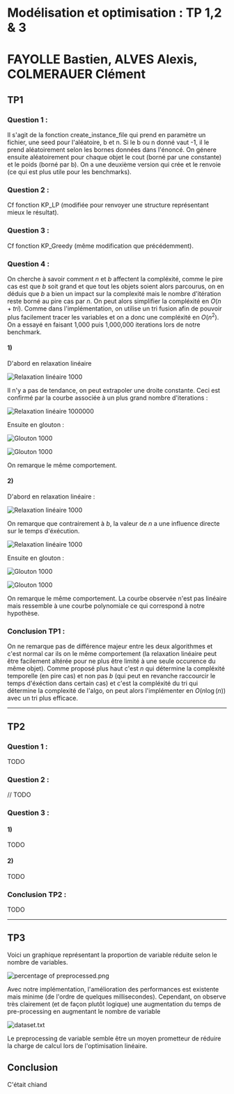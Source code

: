 # Modélisation et optimisation : TP 1,2 & 3
# FAYOLLE Bastien, ALVES Alexis, COLMERAUER Clément

## TP1
### Question 1 :
Il s'agit de la fonction create_instance_file qui prend en paramètre un fichier, une seed pour l'aléatoire, b et n. Si le b ou n donné vaut -1, il le prend aléatoirement selon les bornes données dans l'énoncé. On génere ensuite aléatoirement pour chaque objet le cout (borné par une constante) et le poids (borné par b). On a une deuxième version qui crée et le renvoie (ce qui est plus utile pour les benchmarks).
### Question 2 :
Cf fonction KP_LP (modifiée pour renvoyer une structure représentant mieux le résultat).
### Question 3 :
Cf fonction KP_Greedy (même modification que précédemment).
### Question 4 :
On cherche à savoir comment $n$ et $b$ affectent la compléxité, comme le pire cas est que $b$ soit grand et que tout les objets soient alors parcourus, on en déduis que $b$ a bien un impact sur la complexité mais le nombre d'itération reste borné au pire cas par $n$. On peut alors simplifier la compléxité en $O(n +tri)$. Comme dans l'implémentation, on utilise un tri fusion afin de pouvoir plus facilement tracer les variables et on a donc une compléxité en $O(n^2)$.
On a essayé en faisant 1,000 puis 1,000,000 iterations lors de notre benchmark. 
#### 1)
D'abord en relaxation linéaire

![Relaxation linéaire 1000](TP1/img/lr_n_1.png)

Il n'y a pas de tendance, on peut extrapoler une droite constante. Ceci est confirmé par la courbe associée à un plus grand nombre d'iterations :

![Relaxation linéaire 1000000](TP1/img/lr_n_2.png)

Ensuite en glouton :

![Glouton 1000](TP1/img/Greedy_n_1.png)

![Glouton 1000](TP1/img/Greedy_n_2.png)

On remarque le même comportement.

#### 2)
D'abord en relaxation linéaire :

![Relaxation linéaire 1000](TP1/img/lr_b_1.png)

On remarque que contrairement à $b$, la valeur de $n$ a une influence directe sur le temps d'éxécution.

![Relaxation linéaire 1000](TP1/img/lr_b_2.png)

Ensuite en glouton :

![Glouton 1000](TP1/img/Greedy_b_1.png)

![Glouton 1000](TP1/img/Greedy_b_2.png)

On remarque le même comportement. La courbe observée n'est pas linéaire mais ressemble à une courbe polynomiale ce qui correspond à notre hypothèse.

### Conclusion TP1 :
On ne remarque pas de différence majeur entre les deux algorithmes et c'est normal car ils on le même comportement (la relaxation linéaire peut être facilement altérée pour ne plus être limité à une seule occurence du même objet). Comme proposé plus haut c'est $n$ qui détermine la compléxité temporelle (en pire cas) et non pas $b$ (qui peut en revanche raccourcir le temps d'éxéction dans certain cas) et c'est la compléxité du tri qui détermine la complexité de l'algo, on peut alors l'implémenter en $O(n\log (n))$ avec un tri plus efficace.

---

## TP2
### Question 1 :
TODO
### Question 2 :

// TODO 
### Question 3 :
#### 1)
TODO
#### 2)
TODO
### Conclusion TP2 :
TODO

---

## TP3


Voici un graphique représentant la proportion de variable réduite selon le nombre de variables.

![percentage of preprocessed.png](TP3/imgs/percentage%20of%20preprocessed.png)


Avec notre implémentation, l'amélioration des performances est existente mais minime (de l'ordre de
quelques millisecondes).
Cependant,
on observe très clairement (et de façon plutôt logique)
une augmentation du temps de pre-processing en augmentant le nombre de variable

![dataset.txt](TP3/img/time.png)


Le preprocessing de variable semble être un moyen prometteur de réduire la charge de calcul
lors de l'optimisation linéaire. 



## Conclusion
C'était chiand